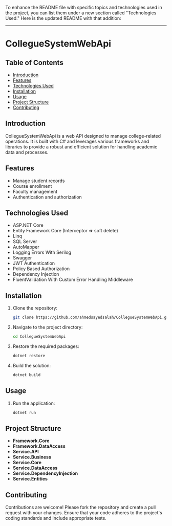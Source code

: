 To enhance the README file with specific topics and technologies used in the project, you can list them under a new section called "Technologies Used." Here is the updated README with that addition:

---

# CollegueSystemWebApi

## Table of Contents
- [Introduction](#introduction)
- [Features](#features)
- [Technologies Used](#technologies-used)
- [Installation](#installation)
- [Usage](#usage)
- [Project Structure](#project-structure)
- [Contributing](#contributing)

## Introduction
CollegueSystemWebApi is a web API designed to manage college-related operations. It is built with C# and leverages various frameworks and libraries to provide a robust and efficient solution for handling academic data and processes.

## Features
- Manage student records
- Course enrollment
- Faculty management
- Authentication and authorization

## Technologies Used
- ASP.NET Core
- Entity Framework Core (Interceptor => soft delete)
- Linq
- SQL Server
- AutoMapper
- Logging Errors With Serilog
- Swagger
- JWT Authentication
- Policy Based Authorization
- Dependency Injection
- FluentValidation With Custom Error Handling Middleware

## Installation
1. Clone the repository:
    ```sh
    git clone https://github.com/ahmedsayedsalah/CollegueSystemWebApi.git
    ```
2. Navigate to the project directory:
    ```sh
    cd CollegueSystemWebApi
    ```
3. Restore the required packages:
    ```sh
    dotnet restore
    ```
4. Build the solution:
    ```sh
    dotnet build
    ```

## Usage
1. Run the application:
    ```sh
    dotnet run
    ```

## Project Structure
- **Framework.Core**
- **Framework.DataAccess**
- **Service.API**
- **Service.Business**
- **Service.Core**
- **Service.DataAccess**
- **Service.DependencyInjection**
- **Service.Entities**

## Contributing
Contributions are welcome! Please fork the repository and create a pull request with your changes. Ensure that your code adheres to the project's coding standards and include appropriate tests.
